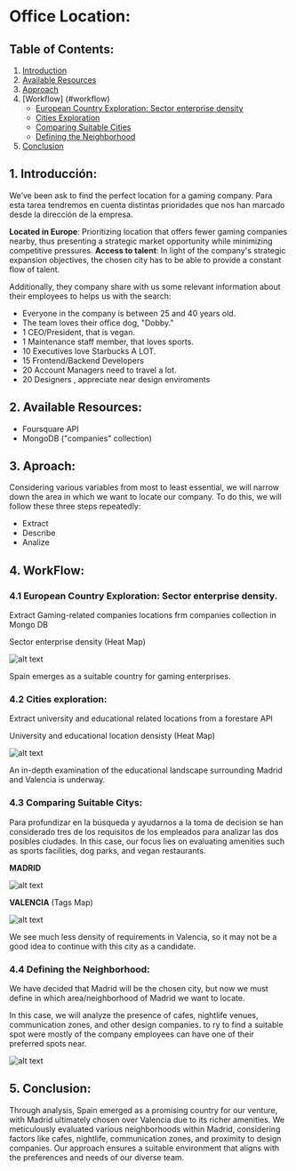 # Office Location: 

## Table of Contents:

1. [Introduction](#introduction)
2. [Available Resources](#available-resources)
3. [Approach](#approach)
4. [Workflow] (#workflow)
    - [European Country Exploration: Sector enterprise density](#european-country-exploration-sector-enterprise-density)
    - [Cities Exploration](#cities-exploration)
    - [Comparing Suitable Cities](#comparing-suitable-cities)
    - [Defining the Neighborhood](#defining-the-neighborhood)
4. [Conclusion](#conclusion)



## 1. Introducción: <a name="introduction"></a>

We’ve been ask to find the perfect location for a gaming company. Para esta tarea tendremos en cuenta distintas prioridades que nos han marcado  desde la dirección de la empresa. 

**Located in Europe**: Prioritizing  location that offers fewer gaming companies nearby, thus presenting a strategic market opportunity while minimizing competitive pressures.
**Access to talent**: In light of the company's strategic expansion objectives,  the chosen city has to be able to provide a constant flow of talent.

Additionally, they company share with us some relevant information about their employees to helps us with the search:

- Everyone in the company is between 25 and 40 years old.
- The team loves their office dog, "Dobby."
- 1 CEO/President, that is vegan.
- 1 Maintenance staff member, that loves sports.
- 10 Executives love Starbucks A LOT.
- 15 Frontend/Backend Developers
- 20 Account Managers need to travel a lot.
- 20 Designers , appreciate near design enviroments

## 2. Available Resources: <a name="available-resources"></a>

- Foursquare API
- MongoDB ("companies" collection)


## 3. Aproach: <a name="approach"></a>
Considering various variables from most to least essential, we will narrow down the area in which we want to locate our company. To do this, we will follow these three steps repeatedly:

- Extract
- Describe
- Analize


## 4. WorkFlow: <a name="workflow"></a>


### 4.1 European Country Exploration: Sector enterprise density. <a name="european-country-exploration-sector-enterprise-density"></a>
Extract Gaming-related companies locations frm companies collection in Mongo DB

Sector enterprise density (Heat Map)

![alt text](images/europe_heat_map.png)

Spain emerges as a suitable country for gaming enterprises.

### 4.2 Cities exploration: <a name="cities-exploration"></a>
Extract university and educational related locations from a forestare API 

University and educational location  densisty (Heat Map)

![alt text](images/spain_heat_map.png)

An in-depth examination of the educational landscape surrounding Madrid and Valencia is underway.

### 4.3 Comparing Suitable Citys: <a name="comparing-suitable-cities"></a>
Para profundizar en la búsqueda y ayudarnos a la toma de decision se han considerado tres de los requisitos de los empleados para analizar las dos posibles ciudades. 
In this case, our focus lies on evaluating amenities such as sports facilities, dog parks, and vegan restaurants.

**MADRID** 

![alt text](images/madrid_maps.png)


**VALENCIA** (Tags Map)

![alt text](images/valencia_maps.png)

We see much less density of requirements in Valencia, so it may not be a good idea to continue with this city as a candidate.


### 4.4 Defining the Neighborhood:  <a name="defining-the-neighborhood"></a>
We have decided that Madrid will be the chosen city, but now we must define in which area/neighborhood of Madrid we want to locate.

In this case, we will analyze the presence of cafes, nightlife venues, communication zones, and other design companies. to ry to find a suitable spot were mostly of the company employees can have one of their preferred spots near.

![alt text](images/madrid_multiple.png)


## 5. Conclusion: <a name="conclusion"></a>

Through analysis, Spain emerged as a promising country for our venture, with Madrid ultimately chosen over Valencia due to its richer amenities. We meticulously evaluated various neighborhoods within Madrid, considering factors like cafes, nightlife, communication zones, and proximity to design companies. Our approach ensures a suitable environment that aligns with the preferences and needs of our diverse team.




